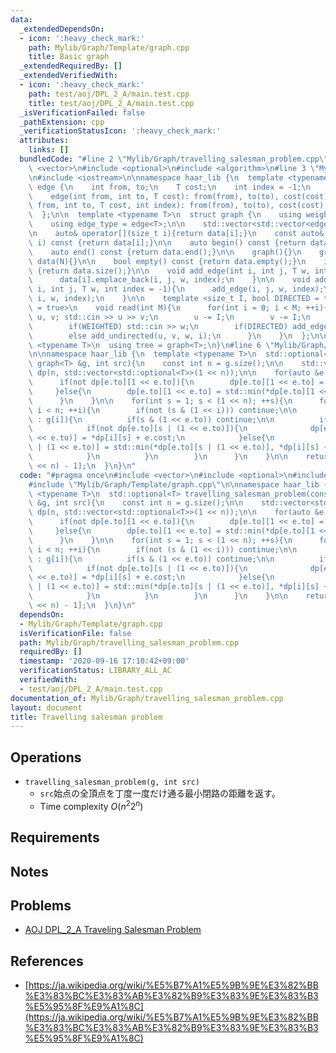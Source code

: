 ```yaml
---
data:
  _extendedDependsOn:
  - icon: ':heavy_check_mark:'
    path: Mylib/Graph/Template/graph.cpp
    title: Basic graph
  _extendedRequiredBy: []
  _extendedVerifiedWith:
  - icon: ':heavy_check_mark:'
    path: test/aoj/DPL_2_A/main.test.cpp
    title: test/aoj/DPL_2_A/main.test.cpp
  _isVerificationFailed: false
  _pathExtension: cpp
  _verificationStatusIcon: ':heavy_check_mark:'
  attributes:
    links: []
  bundledCode: "#line 2 \"Mylib/Graph/travelling_salesman_problem.cpp\"\n#include\
    \ <vector>\n#include <optional>\n#include <algorithm>\n#line 3 \"Mylib/Graph/Template/graph.cpp\"\
    \n#include <iostream>\n\nnamespace haar_lib {\n  template <typename T>\n  struct\
    \ edge {\n    int from, to;\n    T cost;\n    int index = -1;\n    edge(){}\n\
    \    edge(int from, int to, T cost): from(from), to(to), cost(cost){}\n    edge(int\
    \ from, int to, T cost, int index): from(from), to(to), cost(cost), index(index){}\n\
    \  };\n\n  template <typename T>\n  struct graph {\n    using weight_type = T;\n\
    \    using edge_type = edge<T>;\n\n    std::vector<std::vector<edge<T>>> data;\n\
    \n    auto& operator[](size_t i){return data[i];}\n    const auto& operator[](size_t\
    \ i) const {return data[i];}\n\n    auto begin() const {return data.begin();}\n\
    \    auto end() const {return data.end();}\n\n    graph(){}\n    graph(int N):\
    \ data(N){}\n\n    bool empty() const {return data.empty();}\n    int size() const\
    \ {return data.size();}\n\n    void add_edge(int i, int j, T w, int index = -1){\n\
    \      data[i].emplace_back(i, j, w, index);\n    }\n\n    void add_undirected(int\
    \ i, int j, T w, int index = -1){\n      add_edge(i, j, w, index);\n      add_edge(j,\
    \ i, w, index);\n    }\n\n    template <size_t I, bool DIRECTED = true, bool WEIGHTED\
    \ = true>\n    void read(int M){\n      for(int i = 0; i < M; ++i){\n        int\
    \ u, v; std::cin >> u >> v;\n        u -= I;\n        v -= I;\n        T w = 1;\n\
    \        if(WEIGHTED) std::cin >> w;\n        if(DIRECTED) add_edge(u, v, w, i);\n\
    \        else add_undirected(u, v, w, i);\n      }\n    }\n  };\n\n  template\
    \ <typename T>\n  using tree = graph<T>;\n}\n#line 6 \"Mylib/Graph/travelling_salesman_problem.cpp\"\
    \n\nnamespace haar_lib {\n  template <typename T>\n  std::optional<T> travelling_salesman_problem(const\
    \ graph<T> &g, int src){\n    const int n = g.size();\n\n    std::vector<std::vector<std::optional<T>>>\
    \ dp(n, std::vector<std::optional<T>>(1 << n));\n\n    for(auto &e : g[src]){\n\
    \      if(not dp[e.to][1 << e.to]){\n        dp[e.to][1 << e.to] = e.cost;\n \
    \     }else{\n        dp[e.to][1 << e.to] = std::min(*dp[e.to][1 << e.to], e.cost);\n\
    \      }\n    }\n\n    for(int s = 1; s < (1 << n); ++s){\n      for(int i = 0;\
    \ i < n; ++i){\n        if(not (s & (1 << i))) continue;\n\n        for(auto &e\
    \ : g[i]){\n          if(s & (1 << e.to)) continue;\n\n          if(dp[i][s]){\n\
    \            if(not dp[e.to][s | (1 << e.to)]){\n              dp[e.to][s | (1\
    \ << e.to)] = *dp[i][s] + e.cost;\n            }else{\n              dp[e.to][s\
    \ | (1 << e.to)] = std::min(*dp[e.to][s | (1 << e.to)], *dp[i][s] + e.cost);\n\
    \            }\n          }\n        }\n      }\n    }\n\n    return dp[src][(1\
    \ << n) - 1];\n  }\n}\n"
  code: "#pragma once\n#include <vector>\n#include <optional>\n#include <algorithm>\n\
    #include \"Mylib/Graph/Template/graph.cpp\"\n\nnamespace haar_lib {\n  template\
    \ <typename T>\n  std::optional<T> travelling_salesman_problem(const graph<T>\
    \ &g, int src){\n    const int n = g.size();\n\n    std::vector<std::vector<std::optional<T>>>\
    \ dp(n, std::vector<std::optional<T>>(1 << n));\n\n    for(auto &e : g[src]){\n\
    \      if(not dp[e.to][1 << e.to]){\n        dp[e.to][1 << e.to] = e.cost;\n \
    \     }else{\n        dp[e.to][1 << e.to] = std::min(*dp[e.to][1 << e.to], e.cost);\n\
    \      }\n    }\n\n    for(int s = 1; s < (1 << n); ++s){\n      for(int i = 0;\
    \ i < n; ++i){\n        if(not (s & (1 << i))) continue;\n\n        for(auto &e\
    \ : g[i]){\n          if(s & (1 << e.to)) continue;\n\n          if(dp[i][s]){\n\
    \            if(not dp[e.to][s | (1 << e.to)]){\n              dp[e.to][s | (1\
    \ << e.to)] = *dp[i][s] + e.cost;\n            }else{\n              dp[e.to][s\
    \ | (1 << e.to)] = std::min(*dp[e.to][s | (1 << e.to)], *dp[i][s] + e.cost);\n\
    \            }\n          }\n        }\n      }\n    }\n\n    return dp[src][(1\
    \ << n) - 1];\n  }\n}\n"
  dependsOn:
  - Mylib/Graph/Template/graph.cpp
  isVerificationFile: false
  path: Mylib/Graph/travelling_salesman_problem.cpp
  requiredBy: []
  timestamp: '2020-09-16 17:10:42+09:00'
  verificationStatus: LIBRARY_ALL_AC
  verifiedWith:
  - test/aoj/DPL_2_A/main.test.cpp
documentation_of: Mylib/Graph/travelling_salesman_problem.cpp
layout: document
title: Travelling salesman problem
---
```


## Operations

- `travelling_salesman_problem(g, int src)`
	- `src`始点の全頂点を丁度一度だけ通る最小閉路の距離を返す。
	- Time complexity $O(n^2 2^n)$

## Requirements

## Notes

## Problems

- [AOJ DPL_2_A Traveling Salesman Problem](http://judge.u-aizu.ac.jp/onlinejudge/description.jsp?id=DPL_2_A)

## References

- [https://ja.wikipedia.org/wiki/%E5%B7%A1%E5%9B%9E%E3%82%BB%E3%83%BC%E3%83%AB%E3%82%B9%E3%83%9E%E3%83%B3%E5%95%8F%E9%A1%8C](https://ja.wikipedia.org/wiki/%E5%B7%A1%E5%9B%9E%E3%82%BB%E3%83%BC%E3%83%AB%E3%82%B9%E3%83%9E%E3%83%B3%E5%95%8F%E9%A1%8C)
